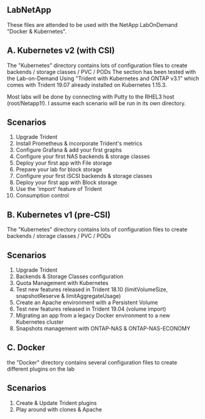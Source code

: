 ## LabNetApp

These files are attended to be used with the NetApp LabOnDemand "Docker & Kubernetes".


## A. Kubernetes v2 (with CSI)

The "Kubernetes" directory contains lots of configuration files to create backends / storage classes / PVC / PODs
The section has been tested with the Lab-on-Demand Using "Trident with Kubernetes and ONTAP v3.1" which comes with Trident 19.07 already installed on Kubernetes 1.15.3.

Most labs will be done by connecting with Putty to the RHEL3 host (root/Netapp1!).
I assume each scenario will be run in its own directory.

Scenarios
---------
1.  Upgrade Trident
2.  Install Prometheus & incorporate Trident's metrics
3.  Configure Grafana & add your first graphs
4.  Configure your first NAS backends & storage classes
5.  Deploy your first app with File storage
6.  Prepare your lab for block storage
7.  Configure your first iSCSI backends & storage classes
8.  Deploy your first app with Block storage
9.  Use the 'import' feature of Trident
10. Consumption control

## B. Kubernetes v1 (pre-CSI)

The "Kubernetes" directory contains lots of configuration files to create backends / storage classes / PVC / PODs

Scenarios
---------
1. Upgrade Trident
2. Backends & Storage Classes configuration
3. Quota Management with Kubernetes
4. Test new features released in Trident 18.10 (limitVolumeSize, snapshotReserve & limitAggregateUsage)
5. Create an Apache environment with a Persistent Volume
6. Test new features released in Trident 19.04 (volume import)
7. Migrating an app from a legacy Docker environment to a new Kubernetes cluster
8. Snapshots management with ONTAP-NAS & ONTAP-NAS-ECONOMY


## C. Docker

the "Docker" directory contains several configuration files to create different plugins on the lab

Scenarios
---------
1. Create & Update Trident plugins
2. Play around with clones & Apache